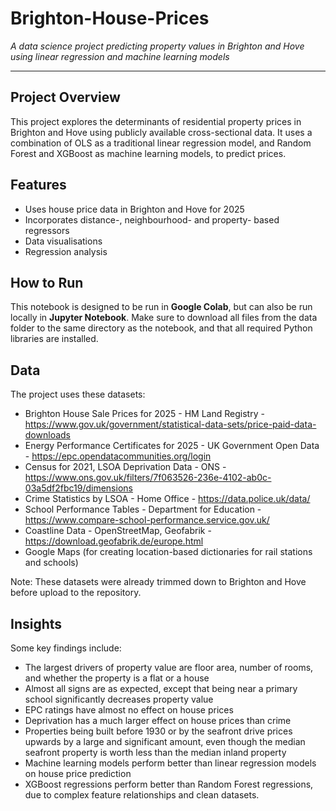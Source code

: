 # Brighton-House-Prices
*A data science project predicting property values in Brighton and Hove using linear regression and machine learning models*

---

## Project Overview
This project explores the determinants of residential property prices in Brighton and Hove using publicly available cross-sectional data. It uses a combination of OLS as a traditional linear regression model, and Random Forest and XGBoost as machine learning models, to predict prices.

## Features
- Uses house price data in Brighton and Hove for 2025
- Incorporates distance-, neighbourhood- and property- based regressors
- Data visualisations
- Regression analysis

## How to Run
This notebook is designed to be run in **Google Colab**, but can also be run locally in **Jupyter Notebook**. Make sure to download all files from the data folder to the same directory as the notebook, and that all required Python libraries are installed.

## Data
The project uses these datasets:
- Brighton House Sale Prices for 2025 - HM Land Registry - https://www.gov.uk/government/statistical-data-sets/price-paid-data-downloads
- Energy Performance Certificates for 2025 - UK Government Open Data - https://epc.opendatacommunities.org/login
- Census for 2021, LSOA Deprivation Data - ONS - https://www.ons.gov.uk/filters/7f063526-236e-4102-ab0c-03a5df2fbc19/dimensions
- Crime Statistics by LSOA - Home Office - https://data.police.uk/data/
- School Performance Tables - Department for Education - https://www.compare-school-performance.service.gov.uk/
- Coastline Data - OpenStreetMap, Geofabrik - https://download.geofabrik.de/europe.html
- Google Maps (for creating location-based dictionaries for rail stations and schools)

Note: These datasets were already trimmed down to Brighton and Hove before upload to the repository.

## Insights
Some key findings include:
- The largest drivers of property value are floor area, number of rooms, and whether the property is a flat or a house
- Almost all signs are as expected, except that being near a primary school significantly decreases property value
- EPC ratings have almost no effect on house prices
- Deprivation has a much larger effect on house prices than crime
- Properties being built before 1930 or by the seafront drive prices upwards by a large and significant amount, even though the median seafront property is worth less than the median inland property
- Machine learning models perform better than linear regression models on house price prediction
- XGBoost regressions perform better than Random Forest regressions, due to complex feature relationships and clean datasets.
